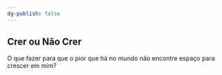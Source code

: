 ```yaml
---
dg-publish: false
---
```


## Crer ou Não Crer

O que fazer para que o pior que há no mundo não encontre espaço para crescer em mim?


